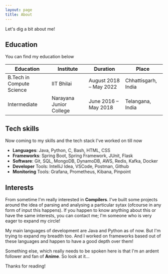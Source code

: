 ```yaml
---
layout: page
title: About
---
```


Let's dig a bit about me!

## Education
You can find my education below

<table>
  <thead>
    <tr>
      <th>Education</th>
      <th>Institute</th>
      <th>Duration</th>
      <th>Place</th>
    </tr>
  </thead>
  <tbody>
    <tr>
      <td>B.Tech in Compute Science</td>
      <td>IIT Bhilai</td>
      <td>August 2018 – May 2022</td>
      <td>Chhattisgarh, India</td>
    </tr>
    <tr>
      <td>Intermediate</td>
      <td>Narayana Junior College </td>
      <td>June 2016 – May 2018</td>
      <td>Telangana, India</td>
    </tr>
  </tbody>
</table>

## Tech skills
Now coming to my skills and the tech stack I've worked on till now

* **Languages**: Java, Python, C, Bash, HTML, CSS
* **Frameworks**: Spring Boot, Spring Framework, JUnit, Flask
* **Software**: Git, SQL, MongoDB, DynamoDB, AWS, Redis, Kafka, Docker
* **Developer** Tools: IntelliJ Idea, VSCode, Postman, Github
* **Monitoring** Tools: Grafana, Prometheus, Kibana, Pinpoint

## Interests
From sometime I'm really interested in **Compilers**. I've built some projects around the idea of parsing and analysing a particular sytax (ofcourse in any form of input this happens). If you happen to know anything about this or have the same interests, you can contact me; I'm someone who is very eager to expand my circle!

My main languages of development are Java and Python as of now. But I'm trying to expand my breadth too. And I worked on frameworks based out of these languages and happen to have a good depth over them!

Something else, which really needs to be spoken here is that I'm an ardent follower and fan of **Anime**. So look at it...

Thanks for reading!
